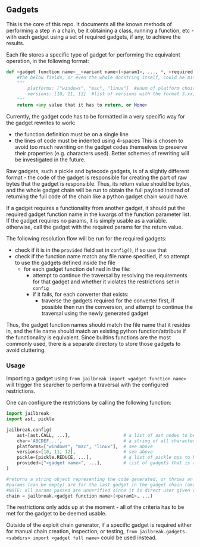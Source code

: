 ## Gadgets

This is the core of this repo. It documents all the known methods of performing a step in a chain, be it obtaining a class, running a function, etc - with each gadget using a set of required gadgets, if any, to achieve the results.

Each file stores a specific type of gadget for performing the equivalent operation, in the following format:

```py
def <gadget function name>__<variant name>(<param1>, ..., *, <required gadget function name>, ...):
    #the below fields, or even the whole docstring itself, could be missing to signify all platforms and versions are supported.
    """
        platforms: ["windows", "mac", "linux"]  #enum of platform choices, only possible choices at the moment
        versions: [10, 11, 12]  #list of versions with the format 3.xx, example only
    """
    return <any value that it has to return, or None>
```

Currently, the gadget code has to be formatted in a very specific way for the gadget rewrites to work:
- the function definition must be on a single line
- the lines of code must be indented using 4-spaces
This is chosen to avoid too much rewriting on the gadget codes themselves to preserve their properties (e.g. characters used). Better schemes of rewriting will be investigated in the future.

Raw gadgets, such a pickle and bytecode gadgets, is of a slightly different format - the code of the gadget is responsible for creating the part of raw bytes that the gadget is responsible. Thus, its return value should be bytes, and the whole gadget chain will be run to obtain the full payload instead of returning the full code of the chain like a python gadget chain would have.

If a gadget requires a functionality from another gadget, it should put the required gadget function name in the kwargs of the function parameter list. If the gadget requires no params, it is simply usable as a variable. otherwise, call the gadget with the required params for the return value.


The following resolution flow will be run for the required gadgets:
- check if it is in the `provided` field set in `config()`, if so use that
- check if the function name match any file name specified, if so attempt to use the gadgets defined inside the file
  - for each gadget function defined in the file:
    - attempt to continue the traversal by resolving the requirements for that gadget and whether it violates the restrictions set in `config`
    - if it fails, for each converter that exists:
      - traverse the gadgets required for the converter first, if possible then run the conversion, and attempt to continue the traversal using the newly generated gadget 


Thus, the gadget function names should match the file name that it resides in, and the file name should match an existing python function/attribute if the functionality is equivalent.
Since builtins functions are the most commonly used, there is a separate directory to store those gadgets to avoid cluttering.

### Usage

Importing a gadget using `from jailbreak import <gadget function name>` will trigger the searcher to perform a traversal with the configured restrictions.

One can configure the restrictions by calling the following function:

```py
import jailbreak
import ast, pickle

jailbreak.config(
    ast=[ast.CALL, ...],                    # a list of ast nodes to be banned
    char='ABCDEF...',                       # a string of all characters to be banned
    platforms=["windows", "mac", "linux"],  # see above
    versions=[10, 11, 12],                  # see above
    pickle=[pickle.REDUCE, ...],            # a list of pickle ops to be banned
    provided=["<gadget name>", ...],        # list of gadgets that is already provided, including any names of builtins already provided.
)

#returns a string object representing the code generated, or throws an error with the closest string object (closest == least restriction violations)
#params (can be empty) are for the last gadget in the gadget chain (aka the one requested by the user), and are python code in string form for flexibility
#NOTE: all params passed are unverified since it is direct user given code and is deemed usable out of the box
chain = jailbreak.<gadget function name>(<param1>, ...)  
```

The restrictions only adds up at the moment - all of the criteria has to be met for the gadget to be deemed usable.


Outside of the exploit chain generator, if a specific gadget is required either for manual chain creation, inspection, or testing, `from jailbreak.gadgets.<subdirs> import <gadget full name>` could be used instead.